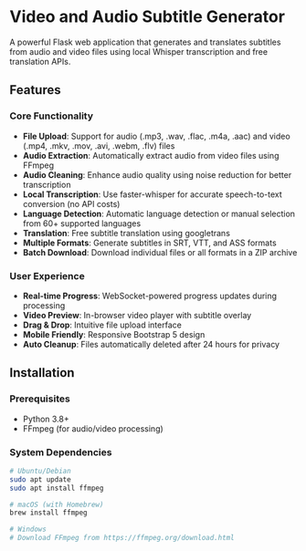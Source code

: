 # Video and Audio Subtitle Generator

A powerful Flask web application that generates and translates subtitles from audio and video files using local Whisper transcription and free translation APIs.

## Features

### Core Functionality
- **File Upload**: Support for audio (.mp3, .wav, .flac, .m4a, .aac) and video (.mp4, .mkv, .mov, .avi, .webm, .flv) files
- **Audio Extraction**: Automatically extract audio from video files using FFmpeg
- **Audio Cleaning**: Enhance audio quality using noise reduction for better transcription
- **Local Transcription**: Use faster-whisper for accurate speech-to-text conversion (no API costs)
- **Language Detection**: Automatic language detection or manual selection from 60+ supported languages
- **Translation**: Free subtitle translation using googletrans
- **Multiple Formats**: Generate subtitles in SRT, VTT, and ASS formats
- **Batch Download**: Download individual files or all formats in a ZIP archive

### User Experience
- **Real-time Progress**: WebSocket-powered progress updates during processing
- **Video Preview**: In-browser video player with subtitle overlay
- **Drag & Drop**: Intuitive file upload interface
- **Mobile Friendly**: Responsive Bootstrap 5 design
- **Auto Cleanup**: Files automatically deleted after 24 hours for privacy

## Installation

### Prerequisites
- Python 3.8+
- FFmpeg (for audio/video processing)

### System Dependencies
```bash
# Ubuntu/Debian
sudo apt update
sudo apt install ffmpeg

# macOS (with Homebrew)
brew install ffmpeg

# Windows
# Download FFmpeg from https://ffmpeg.org/download.html
